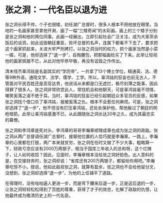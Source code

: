 # 张之洞：一代名臣以退为进

张之洞长得不帅，个子也很矮，初任湖广总督时，很多人根本不把他放在眼里。当地的一名画家甚至拿他开涮，画了一幅“三矮奇闻”的水彩画，画上的三个矮子分别是张之洞和他的两位同事。此画一经展出，立即引起社会广泛关注，成为大家茶余饭后的谈资。如此诋毁朝廷重臣，败坏总督的名声，连属下都看不下去了，要求把这个画家抓起来，关进大牢严刑拷打。以张之洞当时的权力，抓个画家当然是小菜一碟，可是，他却选择了“退一步”，自掏腰包，把那幅画给买了下来。此举让轻视他的画家佩服不已，从此对他毕恭毕敬，再没有诋毁之作传出。 

清末怪杰辜鸿铭是名副其实的“学历帝”，一共拿了13个博士学位，精通英、法、德等9种外语，通晓文学、法学、儒学、工学。所以，辜鸿铭的狂妄也前无古人，不管面对平民百姓还是高官达贵，他说话从来都是口无遮拦，极尽刻薄之能事，因此得罪了很多人。张之洞非常欣赏此人，常找机会和他聊天，可是辜鸿铭毫不领情，嘲笑奚落之语不绝于耳。当时，辜鸿铭的狂妄已经引起朝廷众多官员的反感，如果张之洞找个借口杀了辜鸿铭，报被奚落之仇，根本不会惹任何麻烦。可是，张之洞却选择了“退一步”，他不但没有打压辜鸿铭，还处处保护他，帮他躲过了朝廷的明枪暗箭。此举让辜鸿铭感激不已，从此跟随张之洞长达20年之久，成为其最忠实的幕僚。 

张之洞和李鸿章是死对头，李鸿章的哥哥李瀚章顺理成章也成为张之洞的政敌。张之洞从两广总督调任湖广总督时，接替他位置的人恰巧就是李瀚章。一路上，李瀚章的心里都在打鼓，两广本来就贫穷，张之洞在任时又做了不少大事，粗略算一下，财政亏空应该有2000万两银子，相当于国库三年收入的总和呀，这个烂摊子，让人如何收拾？因此，见面时，李瀚章根本没给张之洞好脸色。出人意料的是，在交接财务时，张之洞却说：“省库还有200万两银子，都留给你用吧。”李瀚章吃惊不小。按说，他如此敌视张之洞，就算有盈余，张之洞也不会给他留分文，没想到，张之洞却选择“退一步”，为他的上任铺平了道路。 

在得理时，没有咄咄逼人更进一步，而是弯下腰来后退一步，正是这后退的一步，让张之洞轻轻松松得到了百姓的尊重，获得了才子的效忠，化解了政敌的仇恨，让他最终成为晚清历史上的一代名臣。